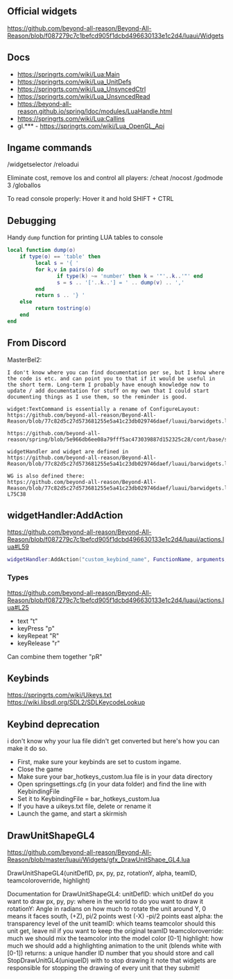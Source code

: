 ## Official widgets

https://github.com/beyond-all-reason/Beyond-All-Reason/blob/f087279c7c1befcd905f1dcbd496630133e1c2d4/luaui/Widgets

## Docs

- https://springrts.com/wiki/Lua:Main
- https://springrts.com/wiki/Lua_UnitDefs
- https://springrts.com/wiki/Lua_UnsyncedCtrl
- https://springrts.com/wiki/Lua_UnsyncedRead
- https://beyond-all-reason.github.io/spring/ldoc/modules/LuaHandle.html
- https://springrts.com/wiki/Lua:Callins
- gl.\*\*\* - https://springrts.com/wiki/Lua_OpenGL_Api

## Ingame commands

/widgetselector
/reloadui

Eliminate cost, remove los and control all players:
/cheat
/nocost
/godmode 3
/globallos

To read console properly: Hover it and hold SHIFT + CTRL

## Debugging

Handy `dump` function for printing LUA tables to console

```lua
local function dump(o)
	if type(o) == 'table' then
		 local s = '{ '
		 for k,v in pairs(o) do
				if type(k) ~= 'number' then k = '"'..k..'"' end
				s = s .. '['..k..'] = ' .. dump(v) .. ','
		 end
		 return s .. '} '
	else
		 return tostring(o)
	end
end
```

## From Discord

MasterBel2:

```
I don't know where you can find documentation per se, but I know where the code is etc. and can point you to that if it would be useful in the short term. Long-term I probably have enough knowledge now to update / add documentation for stuff on my own that I could start documenting things as I use them, so the reminder is good.

widget:TextCommand is essentially a rename of ConfigureLayout:
https://github.com/beyond-all-reason/Beyond-All-Reason/blob/77c82d5c27d573681255e5a41c23db029746daef/luaui/barwidgets.lua#L1161

https://github.com/beyond-all-reason/spring/blob/5e966db6ee08a79fff5ac473039887d152325c28/cont/base/springcontent/LuaHandler/Utilities/specialCallinHandlers.lua#L66

widgetHandler and widget are defined in
https://github.com/beyond-all-reason/Beyond-All-Reason/blob/77c82d5c27d573681255e5a41c23db029746daef/luaui/barwidgets.lua

WG is also defined there:
https://github.com/beyond-all-reason/Beyond-All-Reason/blob/77c82d5c27d573681255e5a41c23db029746daef/luaui/barwidgets.lua#LL75C38-L75C38
```

## widgetHandler:AddAction

https://github.com/beyond-all-reason/Beyond-All-Reason/blob/f087279c7c1befcd905f1dcbd496630133e1c2d4/luaui/actions.lua#L59

```lua
widgetHandler:AddAction("custom_keybind_name", FunctionName, arguments, types)
```

### Types

https://github.com/beyond-all-reason/Beyond-All-Reason/blob/f087279c7c1befcd905f1dcbd496630133e1c2d4/luaui/actions.lua#L25

- text "t"
- keyPress "p"
- keyRepeat "R"
- keyRelease "r"

Can combine them together "pR"

## Keybinds

https://springrts.com/wiki/Uikeys.txt
https://wiki.libsdl.org/SDL2/SDLKeycodeLookup

## Keybind deprecation

i don't know why your lua file didn't get converted but here's how you can make it do so.

- First, make sure your keybinds are set to custom ingame.
- Close the game
- Make sure your bar_hotkeys_custom.lua file is in your data directory
- Open springsettings.cfg (in your data folder) and find the line with KeybindingFile
- Set it to KeybindingFile = bar_hotkeys_custom.lua
- If you have a uikeys.txt file, delete or rename it
- Launch the game, and start a skirmish

## DrawUnitShapeGL4

https://github.com/beyond-all-reason/Beyond-All-Reason/blob/master/luaui/Widgets/gfx_DrawUnitShape_GL4.lua

DrawUnitShapeGL4(unitDefID, px, py, pz, rotationY, alpha, teamID, teamcoloroverride, highlight)

Documentation for DrawUnitShapeGL4:
unitDefID: which unitDef do you want to draw
px, py, py: where in the world to do you want to draw it
rotationY: Angle in radians on how much to rotate the unit around Y,
0 means it faces south, (+Z),
pi/2 points west (-X)
-pi/2 points east
alpha: the transparency level of the unit
teamID: which teams teamcolor should this unit get, leave nil if you want to keep the original teamID
teamcoloroverride: much we should mix the teamcolor into the model color [0-1]
highlight: how much we should add a highlighting animation to the unit (blends white with [0-1])
returns: a unique handler ID number that you should store and call StopDrawUnitGL4(uniqueID) with to stop drawing it
note that widgets are responsible for stopping the drawing of every unit that they submit!
